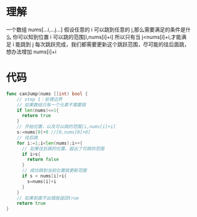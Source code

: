 # 理解

一个数组 nums[...i,...j...]
假设任意的 i 可以跳到任意的 j,那么需要满足的条件是什么
你可以知到位置 i 可以跳的范围[i,nums[i]+i]
所以只有当 j<nums[i]+i,才能满足 i 能跳到 j
每次跳跃完成，我们都需要更新这个跳跃范围，尽可能的往后面跳，想办法增加 nums[i]+i

# 代码

```go
func canJump(nums []int) bool {
    // step 1：处理边界
    // 如果数组只有一个元素不需要跳
    if len(nums)<=1{
      return true
    }
    // 开始位置，以及可以跳的范围[i,nums[i]+i]
    s:=nums[0]+0 //[0,nums[0]+0]
    // 往后跳
    for i:=1;i<len(nums);i++{
      // 如果往后跳的位置，超出了可跳的范围
      if i>s{
        return false
      }
      // 成功跳到当前位置就更新范围
      if s < nums[i]+i{
        s=nums[i]+i
      }
    }
    // 如果前面不出错就返回true
    return true
}
```
